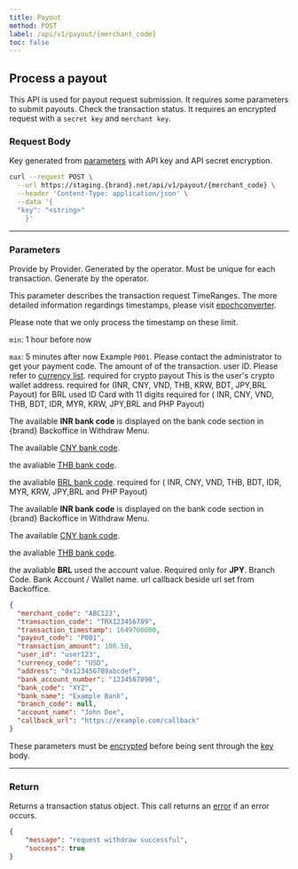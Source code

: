 ```yaml
---
title: Payout
method: POST
label: /api/v1/payout/{merchant_code}
toc: false
---
```


<x-row>
<x-col class="md:max-w-lg">

## Process a payout

This API is used for payout request submission. It requires some parameters to submit payouts. Check the
transaction status. It requires an encrypted request with a `secret key` and `merchant key`.

### Request Body

<x-properties>
  <x-property name="key" type="string" required>
  
  Key generated from [parameters](#parameters) with API key and API secret encryption.
  </x-property>
</x-properties>

</x-col>
<x-col sticky>

```bash title="cURL"
curl --request POST \
  --url https://staging.{brand}.net/api/v1/payout/{merchant_code} \
  --header 'Content-Type: application/json' \
  --data '{
  "key": "<string>"
    }'
```
</x-col>
</x-row>

---

<x-row>
<x-col class="md:max-w-lg">

### Parameters

<x-properties>
  <x-property name="merchant_code" type="string" required>
  Provide by Provider.
  </x-property>
  <x-property name="transaction_code" type="string" required>
  Generated by the operator. Must be unique for each transaction.
  </x-property>
  <x-property name="transaction_timestamp" type="integer" required>
  Generate by the operator.

  This parameter describes the transaction request TimeRanges. The more detailed information regardings timestamps, please visit [epochconverter](https://www.epochconverter.com/).

  Please note that we only process the timestamp on these limit.

  `min`: 1 hour before now

  `max`: 5 minutes after now
  </x-property>
  <x-property name="payout_code" type="string" required>
  Example `P001`. Please contact the administrator to get your payment code.
  </x-property>
  <x-property name="transaction_amount" type="double" required>
    The amount of of the transaction.
  </x-property>
  <x-property name="user_id" type="string" required>
    user ID.
  </x-property>
  <x-property name="currency_code" type="string" required>
  Please refer to [currency list](/docs/currency).
  </x-property>
  <x-property name="address" type="string" required>
  <Warning>required for crypto payout</Warning>
  This is the user's crypto wallet address.
  </x-property>
  <x-property name="back_account_number" type="string" required>
  <Warning>required for (INR, CNY, VND, THB, KRW, BDT, JPY,BRL Payout)</Warning>
  <Warning>for BRL used ID Card with 11 digits</Warning>
  </x-property>
  <x-property name="bank_code" type="string" required>
  <Warning>required for ( INR, CNY, VND, THB, BDT, IDR, MYR, KRW, JPY,BRL and PHP Payout)</Warning>

  The available **INR bank code** is displayed on the bank code section in {brand} Backoffice in Withdraw Menu.

  The available [CNY bank code](/docs/bank/cny).

  the avaliable [THB bank code](/docs/bank/thb).

  the avaliable [BRL bank code](/docs/bank/brl).
  </x-property>
  <x-property name="bank_name" type="string" required>
  <Warning>required for ( INR, CNY, VND, THB, BDT, IDR, MYR, KRW, JPY,BRL and PHP Payout)</Warning>

  The available **INR bank code** is displayed on the bank code section in {brand} Backoffice in Withdraw Menu.

  The available [CNY bank code](/docs/bank/cny).

  the avaliable [THB bank code](/docs/bank/thb).

  the avaliable **BRL** used the account value.
  </x-property>
  <x-property name="branch_code" type="string">
  <Warning>Required only for **JPY**. Branch Code.</Warning>
  </x-property>
  <x-property name="account_name" type="string" required>
  Bank Account / Wallet name.
  </x-property>
  <x-property name="callback_url" type="string">
  url callback beside url set from Backoffice.
  </x-property>
</x-properties>

</x-col>
<x-col sticky>

```json title="Parameters Object"
{
  "merchant_code": "ABC123",
  "transaction_code": "TRX123456789",
  "transaction_timestamp": 1649700000,
  "payout_code": "P001",
  "transaction_amount": 100.50,
  "user_id": "user123",
  "currency_code": "USD",
  "address": "0x123456789abcdef",
  "bank_account_number": "1234567890",
  "bank_code": "XYZ",
  "bank_name": "Example Bank",
  "branch_code": null,
  "account_name": "John Doe",
  "callback_url": "https://example.com/callback"
}
```

These parameters must be [encrypted](/api/authentication) before being sent through the [key](#request-body) body.

</x-col>
</x-row>

---

<x-row>
<x-col class="lg:max-w-md">

### Return

Returns a transaction status object. This call returns an [error](/api/errors) if an error occurs.

</x-col>
<x-col sticky>

```json title="Response"
{
    "message": "request withdraw successful",
    "success": true
}
```

</x-col>
</x-row>